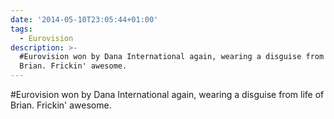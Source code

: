 ```yaml
---
date: '2014-05-10T23:05:44+01:00'
tags:
  - Eurovision
description: >-
  #Eurovision won by Dana International again, wearing a disguise from life of
  Brian. Frickin' awesome.
---
```

#Eurovision won by Dana International again, wearing a disguise from life of Brian. Frickin' awesome.
